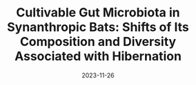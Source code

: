 ---
title: "Cultivable Gut Microbiota in Synanthropic Bats: Shifts of Its Composition and Diversity Associated with Hibernation"
collection: publications
permalink: /publication/2023-11-26-paper-8
#excerpt: 'The study explores how hibernation affects the gut microbiota of bats. It found that hibernation significantly changes the composition and diversity of gut microbiota. Certain microorganisms were more abundant in hibernating bats, while others were more prevalent in active bats before hibernation. The findings highlight the need for further research into this area.'
date: 2023-11-26
venue: 'Animals'
paperurl: 'http://iliapopov17.github.io/files/Papers/Cultivable Gut Microbiota in Synanthropic Bats Shifts of Its Composition and Diversity Associated with Hibernation.pdf'
citation: 'Popov, I.V.; Berezinskaia, I.S.; <b>Popov, I.V.</b>; Martiusheva, I.B.; Tkacheva, E.V.; Gorobets, V.E.; Tikhmeneva, I.A.; Aleshukina, A.V.; Tverdokhlebova, T.I.; Chikindas, M.L.; et al. <i>Animals</i> 2023, 13, [![DOI](https://img.shields.io/badge/DOI-10.3390%2Fani13233658-blue)](https://doi.org/10.3390/ani13233658)'
---